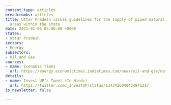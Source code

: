 ```yaml
---
content_type: articles
breadcrumbs: articles
title: Uttar Pradesh issues guidelines for the supply of piped natural gas to industrial
  areas within the state
date: 2021-01-05 05:00:00 +0000
states:
- Uttar Pradesh
sectors:
- Energy
subsectors:
- Oil and Gas
sources:
- name: Economic Times
  url: https://energy.economictimes.indiatimes.com/news/oil-and-gas/natural-gas-network-in-industrial-areas-of-up/79993676
details:
- name: Invest UP’s Tweet (In Hindi)
  url: https://twitter.com/_InvestUP/status/1343416040424841217
is_newsletter: false

---
```

